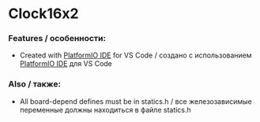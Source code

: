 # Clock16x2

### Features / особенности:
- Created with [PlatformIO IDE](https://github.com/platformio/platformio-vscode-ide) for VS Code / создано с использованием [PlatformIO IDE](https://github.com/platformio/platformio-vscode-ide) для VS Code



### Also / также:
- All board-depend defines must be in statics.h / все железозависимые переменные должны находиться в файле statics.h

